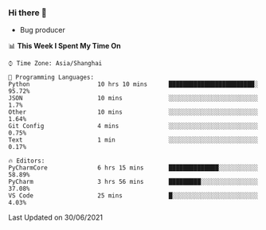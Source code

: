 ### Hi there 👋
* Bug producer
<!--START_SECTION:waka-->
📊 **This Week I Spent My Time On** 

```text
⌚︎ Time Zone: Asia/Shanghai

💬 Programming Languages: 
Python                   10 hrs 10 mins      ████████████████████████░   95.72% 
JSON                     10 mins             ░░░░░░░░░░░░░░░░░░░░░░░░░   1.7% 
Other                    10 mins             ░░░░░░░░░░░░░░░░░░░░░░░░░   1.64% 
Git Config               4 mins              ░░░░░░░░░░░░░░░░░░░░░░░░░   0.75% 
Text                     1 min               ░░░░░░░░░░░░░░░░░░░░░░░░░   0.17%

🔥 Editors: 
PyCharmCore              6 hrs 15 mins       ██████████████░░░░░░░░░░░   58.89% 
PyCharm                  3 hrs 56 mins       █████████░░░░░░░░░░░░░░░░   37.08% 
VS Code                  25 mins             █░░░░░░░░░░░░░░░░░░░░░░░░   4.03%

```


 Last Updated on 30/06/2021
<!--END_SECTION:waka-->
